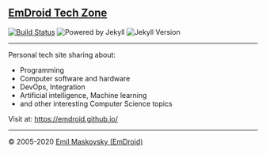 ## [EmDroid Tech Zone](https://emdroid.github.io/)

[![Build Status](https://travis-ci.org/emdroid/emdroid.github.io.svg?branch=master)](https://travis-ci.org/emdroid/emdroid.github.io)
![Powered by Jekyll](https://img.shields.io/badge/powered_by-Jekyll-blue.svg)
![Jekyll Version](https://img.shields.io/gem/v/jekyll.svg)

---

Personal tech site sharing about:
* Programming
* Computer software and hardware
* DevOps, Integration
* Artificial intelligence, Machine learning
* and other interesting Computer Science topics

Visit at: https://emdroid.github.io/

---

&copy; 2005-2020 [Emil Maskovsky (EmDroid)](https://emdroid.github.io/)
